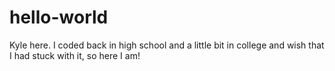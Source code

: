 # hello-world
Kyle here. I coded back in high school and a little bit in college and wish that I had stuck with it, so here I am!
